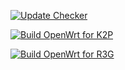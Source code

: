 [![Update Checker](https://github.com/emonq/OpenWrt/actions/workflows/update-checker.yml/badge.svg)](https://github.com/emonq/OpenWrt/actions/workflows/update-checker.yml)

[![Build OpenWrt for K2P](https://github.com/emonq/OpenWrt/actions/workflows/build-openwrt-K2P.yml/badge.svg)](https://github.com/emonq/OpenWrt/actions/workflows/build-openwrt-K2P.yml)

[![Build OpenWrt for R3G](https://github.com/emonq/OpenWrt/actions/workflows/build-openwrt-R3G.yml/badge.svg)](https://github.com/emonq/OpenWrt/actions/workflows/build-openwrt-R3G.yml)

